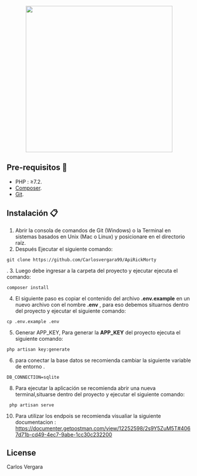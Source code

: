 <p align="center"><img src="https://res.cloudinary.com/dtfbvvkyp/image/upload/v1566331377/laravel-logolockup-cmyk-red.svg" width="400"></p>



## Pre-requisitos :pencil:

- PHP : ≥7.2.
- [Composer](https://getcomposer.org/download/).
- [Git](https://git-scm.com/).
  
## Instalación :clipboard:

1. Abrir  la consola de comandos de Git (Windows) o la Terminal en sistemas basados en Unix (Mac o Linux) y posicionare en el directorio raíz.
2. Después Ejecutar el siguiente comando:  
```
git clone https://github.com/Carlosvergara99/ApiRickMorty
```
.
3. Luego debe ingresar a la carpeta del proyecto y ejecutar ejecuta el comando:
```
composer install
```
4. El siguiente paso es copiar el contenido del archivo **.env.example** en un nuevo archivo con el nombre **.env** , para eso debemos situarnos dentro del proyecto y ejecutar el siguiente comando:
 
```
cp .env.example .env

```
5. Generar APP_KEY, Para generar la **APP_KEY** del proyecto ejecuta el siguiente comando: 
```
php artisan key:generate

```

6. para conectar la base datos se recomienda cambiar la siguiente variable de entorno .
 ```
DB_CONNECTION=sqlite
```

8. Para ejecutar la aplicación se recomienda abrir una nueva terminal,situarse dentro del proyecto y ejecutar el siguiente comando:
```
 php artisan serve
```
10.  Para  utilizar los endpois se  recomienda visualiar la siguiente documentacion : https://documenter.getpostman.com/view/12252598/2s9Y5ZuM5T#4067d71b-cd49-4ec7-9abe-1cc30c232200

## License

Carlos Vergara
